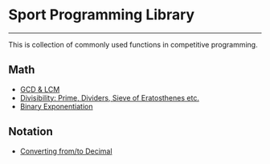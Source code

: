 # Sport Programming Library
______

This is collection of commonly used functions in competitive programming.


## Math
- [GCD & LCM](Math/gcd_lcm.cpp)
- [Divisibility: Prime, Dividers, Sieve of Eratosthenes etc.](Math/divisibility.cpp)
- [Binary Exponentiation](Math/bin_pow.cpp)
## Notation
- [Converting from/to Decimal](Notation/converting.cpp)
